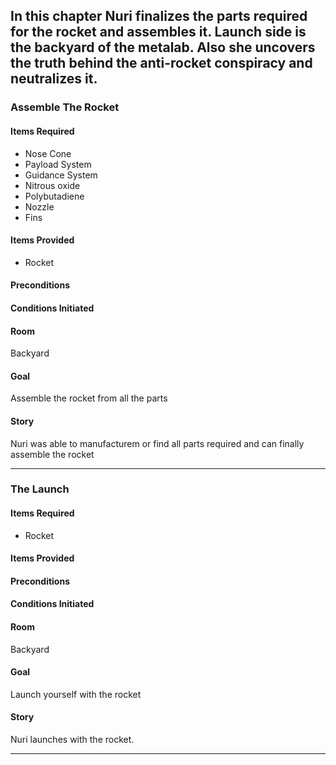 ## In this chapter Nuri finalizes the parts required for the rocket and assembles it. Launch side is the backyard of the metalab. Also she uncovers the truth behind the anti-rocket conspiracy and neutralizes it.

### Assemble The Rocket
#### Items Required
* Nose Cone
* Payload System
* Guidance System
* Nitrous oxide
* Polybutadiene
* Nozzle
* Fins

#### Items Provided
* Rocket

#### Preconditions

#### Conditions Initiated

#### Room
Backyard

#### Goal
Assemble the rocket from all the parts

#### Story
Nuri was able to manufacturem or find all parts required and can finally assemble the rocket

--------------------

### The Launch
#### Items Required
* Rocket

#### Items Provided

#### Preconditions

#### Conditions Initiated

#### Room
Backyard

#### Goal
Launch yourself with the rocket

#### Story
Nuri launches with the rocket.

--------------------
